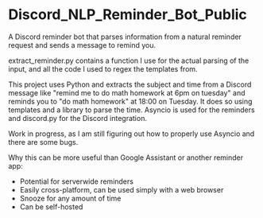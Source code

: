 # Discord_NLP_Reminder_Bot_Public
A Discord reminder bot that parses information from a natural reminder request and sends a message to remind you.

extract_reminder.py contains a function I use for the actual parsing of the input, and all the code I used to regex the templates from.

This project uses Python and extracts the subject and time from a Discord message like "remind me to do math homework at 6pm on tuesday" and reminds you to "do math homework" at 18:00 on Tuesday. It does so using templates and a library to parse the time. Asyncio is used for the reminders and discord.py for the Discord integration. 

Work in progress, as I am still figuring out how to properly use Asyncio and there are some bugs. 

Why this can be more useful than Google Assistant or another reminder app:
  - Potential for serverwide reminders
  - Easily cross-platform, can be used simply with a web browser
  - Snooze for any amount of time
  - Can be self-hosted
